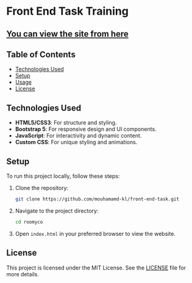 # Front End Task Training

## [You can view the site from here](https://front-end-task.tiiny.site/)

## Table of Contents

- [Technologies Used](#technologies-used)
- [Setup](#setup)
- [Usage](#usage)
- [License](#license)



## Technologies Used

- **HTML5/CSS3**: For structure and styling.
- **Bootstrap 5**: For responsive design and UI components.
- **JavaScript**: For interactivity and dynamic content.
- **Custom CSS**: For unique styling and animations.

## Setup

To run this project locally, follow these steps:

1. Clone the repository:

    ```bash
    git clone https://github.com/mouhamamd-kl/front-end-task.git
    ```

2. Navigate to the project directory:

    ```bash
    cd roomyco
    ```

3. Open `index.html` in your preferred browser to view the website.

## License

This project is licensed under the MIT License. See the [LICENSE](LICENSE) file for more details.

